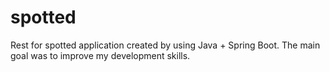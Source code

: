 # spotted
Rest for spotted application created by using Java + Spring Boot.
The main goal was to improve my development skills.
